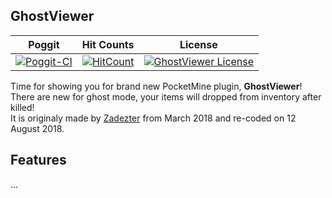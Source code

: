 ## GhostViewer

| Poggit | Hit Counts | License |
| :-----: | :-----: | :-----: |
[![Poggit-CI](https://poggit.pmmp.io/ci.badge/ImpladeDeveloped/GhostViewer/GhostViewer/View)](https://poggit.pmmp.io/ci/ImpladeDeveloped/GhostViewer) | [![HitCount](http://hits.dwyl.io/ImpladeDeveloped/GhostViewer.svg)](http://hits.dwyl.io/ImpladeDeveloped/GhostViewer) | [![GhostViewer License](https://img.shields.io/github/license/ImpladeDeveloped/GhostViewer.svg?label=License)](LICENSE) 

Time for showing you for brand new PocketMine plugin, **__GhostViewer__**!<br>
There are new for ghost mode, your items will dropped from inventory after killed!<br>
It is originaly made by [Zadezter](http://github.com/Zadezter) from March 2018 and re-coded on 12 August 2018.

## Features
...
